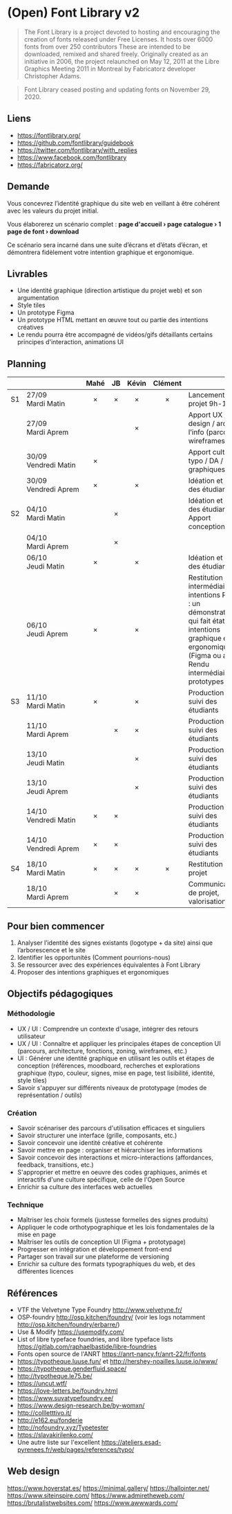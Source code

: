 # (Open) Font Library v2

> The Font Library is a project devoted to hosting and encouraging the creation of fonts released under Free Licenses. It hosts over 6000 fonts from over 250 contributors These are intended to be downloaded, remixed and shared freely. Originally created as an initiative in 2006, the project relaunched on May 12, 2011 at the Libre Graphics Meeting 2011 in Montreal by Fabricatorz developer Christopher Adams.

> Font Library ceased posting and updating fonts on November 29, 2020.

## Liens
- https://fontlibrary.org/
- https://github.com/fontlibrary/guidebook 
- https://twitter.com/fontlibrary/with_replies 
- https://www.facebook.com/fontlibrary 
- https://fabricatorz.org/

## Demande
Vous concevrez l’identité graphique du site web en veillant à être cohérent avec les valeurs du projet initial.

Vous élaborerez un scénario complet :
**page d'accueil › page catalogue › 1 page de font › download**

Ce scénario sera incarné dans une suite d’écrans et d’états d’écran, et démontrera fidèlement votre intention graphique et ergonomique.

## Livrables
- Une identité graphique (direction artistique du projet web) et son argumentation
- Style tiles
- Un prototype Figma
- Un prototype HTML mettant en œuvre tout ou partie des intentions créatives
- Le rendu pourra être accompagné de vidéos/gifs détaillants certains principes d'interaction, animations UI

## Planning
|    |             | Mahé | JB | Kévin | Clément |                                                                                                                                                                                    |
|----|-------------|:----:|:--:|:-----:|:-------:|------------------------------------------------------------------------------------------------------------------------------------------------------------------------------------|
| S1 | 27/09 Mardi Matin |   ×  |  × |   ×   |    ×    | Lancement de projet 9h-11h                                                                                                                                                         |
|    | 27/09 Mardi Aprem |      |    |   ×   |         | Apport UX / tool design / archi de l’info (parcours, wireframes/flows)                                                                                                             |
|    | 30/09 Vendredi Matin |   ×  |    |       |         | Apport culture typo / DA / codes graphiques                                                                                                                                        |
|    | 30/09 Vendredi Aprem |   ×  |    |   ×   |         | Idéation et suivi des étudiants                                                                                                                                                    |
| S2 | 04/10 Mardi Matin |      |  × |       |         | Idéation et suivi des étudiants Apport conception UI                                                                                                         |
|    | 04/10 Mardi Aprem |      |  × |       |         |                                                                                                                                                                                    |
|    | 06/10 Jeudi Matin |   ×  |    |   ×   |         | Idéation et suivi des étudiants                                                                                                                                                    |
|    | 06/10 Jeudi Aprem |   ×  |    |   ×   |         | Restitution orale intermédiaire des intentions Requis : un démonstrateur qui fait état des intentions graphique et ergonomique (Figma ou autre) Rendu intermédiaire des prototypes |
| S3 | 11/10 Mardi Matin |   ×  |    |   ×   |         | Production et suivi des étudiants                                                                                                                                                  |
|    | 11/10 Mardi Aprem |      |  × |   ×   |         | Production et suivi des étudiants                                                                                                                                                  |
|    | 13/10 Jeudi Matin |      |    |   ×   |         | Production et suivi des étudiants                                                                                                                                                  |
|    | 13/10 Jeudi Aprem |      |    |   ×   |         | Production et suivi des étudiants                                                                                                                                                  |
|    | 14/10 Vendredi Matin |   ×  |  × |       |         | Production et suivi des étudiants                                                                                                                                                  |
|    | 14/10 Vendredi Aprem |   ×  |  × |       |         | Production et suivi des étudiants                                                                                                                                                  |
| S4 | 18/10 Mardi Matin |   ×  |  ×  |   ×   |    ×    | Restitution de projet                                                                                                                                                              |
|    | 18/10 Mardi Aprem |      |  × |   ×   |         | Communication de projet, valorisation                                                                                                                                              |


## Pour bien commencer
1. Analyser l’identité des signes existants (logotype + da site) ainsi que l’arborescence et le site
2. Identifier les opportunités (Comment pourrions-nous)
3. Se ressourcer avec des expériences équivalentes à Font Library
4. Proposer des intentions graphiques et ergonomiques



## Objectifs pédagogiques
### Méthodologie
- UX / UI : Comprendre un contexte d'usage, intégrer des retours utilisateur
- UX / UI : Connaître et appliquer les principales étapes de conception UI (parcours, architecture, fonctions, zoning, wireframes, etc.)
- UI : Générer une identité graphique en utilisant les outils et étapes de conception (références, moodboard, recherches et explorations graphique (typo, couleur, signes, mise en page, test lisibilité, identité, style tiles)
- Savoir s'appuyer sur différents niveaux de prototypage (modes de représentation / outils)
### Création
- Savoir scénariser des parcours d'utilisation efficaces et singuliers
- Savoir structurer une interface (grille, composants, etc.)
- Savoir concevoir une identité créative et cohérente
- Savoir mettre en page : organiser et hiérarchiser les informations
- Savoir concevoir des interactions et micro-interactions (affordances, feedback, transitions, etc.)
- S'approprier et mettre en oeuvre des codes graphiques, animés et interactifs d'une culture spécifique, celle de l'Open Source
- Enrichir sa culture des interfaces web actuelles
### Technique
- Maîtriser les choix formels (justesse formelles des signes produits)
- Appliquer le code orthotypographique et les lois fondamentales de la mise en page
- Maîtriser les outils de conception UI (Figma + prototypage)
- Progresser en intégration et développement front-end
- Partager son travail sur une plateforme de versioning
- Enrichir sa culture des formats typographiques du web, et des différentes licences

## Références
- VTF the Velvetyne Type Foundry http://www.velvetyne.fr/
- OSP-foundry http://osp.kitchen/foundry/ (voir les logs notamment http://osp.kitchen/foundry/erbarre/)
- Use & Modify https://usemodify.com/
- List of libre typeface foundries, and libre typeface lists https://gitlab.com/raphaelbastide/libre-foundries
- Fonts open source de l'ANRT https://anrt-nancy.fr/anrt-22/fr/fonts
- https://typotheque.luuse.fun/ et http://hershey-noailles.luuse.io/www/
- https://typotheque.genderfluid.space/
- http://typotheque.le75.be/
- https://uncut.wtf/
- https://love-letters.be/foundry.html
- https://www.suvatypefoundry.ee/
- https://www.design-research.be/by-womxn/
- http://collletttivo.it/
- http://e162.eu/fonderie
- http://nofoundry.xyz/Typetester
- https://slavakirilenko.com/
- Une autre liste sur l'excellent https://ateliers.esad-pyrenees.fr/web/pages/references/typo/

## Web design
https://www.hoverstat.es/
https://minimal.gallery/
https://hallointer.net/
https://www.siteinspire.com/
https://www.admiretheweb.com/
https://brutalistwebsites.com/
https://www.awwwards.com/
